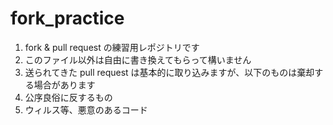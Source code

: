 fork_practice
===============================================

1. fork & pull request の練習用レポジトリです
2. このファイル以外は自由に書き換えてもらって構いません
3. 送られてきた pull request は基本的に取り込みますが、以下のものは棄却する場合があります
  1. 公序良俗に反するもの
  2. ウィルス等、悪意のあるコード

